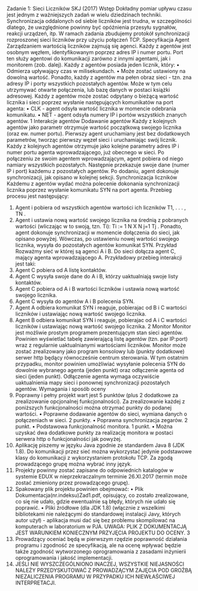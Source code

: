 Zadanie 1: Sieci Liczników
SKJ (2017)
Wstęp
Dokładny pomiar upływu czasu jest jednym z ważniejszych zadań w wielu dziedzinach
techniki. Synchronizacja oddalonych od siebie liczników jest trudna, w szczególności dlatego,
że uwzględnione powinny być opóźnienia przesyłu sygnałów, reakcji urządzeń, itp.
W ramach zadania zbudujemy protokół synchronizacji rozproszonej sieci liczników przy
użyciu połączeń TCP.
Specyfikacja
Agent
Zarządzaniem wartością liczników zajmują się agenci. Każdy z agentów jest osobnym
węzłem, identyfikowanym poprzez adres IP i numer portu. Port ten służy agentowi do
komunikacji zarówno z innymi agentami, jak i monitorem (zob. dalej). Każdy z agentów
posiada jeden licznik, który:
• Odmierza upływający czas w milisekundach.
• Może zostać ustawiony na dowolną wartość.
Ponadto, każdy z agentów ma pełen obraz sieci - tzn. zna adresy IP i porty wszystkich
pozostałych agentów. Może w tym celu utrzymywać otwarte połączenia, lub bazę danych
w postaci książki adresowej. Każdy z agentów może zostać odpytany o bieżącą wartość
licznika i sieci poprzez wysłanie następujących komunikatów na port agenta:
• CLK - agent odsyła wartość licznika w momencie odebrania komunikatu.
• NET - agent odsyła numery IP i portów wszystkich znanych agentów.
1
Interakcje agentów
Dodawanie agentów
Każdy z kolejnych agentów jako parametr otrzymuje wartość początkową swojego licznika
(oraz ew. numer portu). Pierwszy agent uruchamiany jest bez dodatkowych parametrów,
tworząc pierwszy węzeł sieci i uruchamiając swój licznik. Każdy z kolejnych agentów
otrzymuje jako kolejne parametry adres IP i numer portu agenta wprowadzającego, już
obecnego w sieci.
Po połączeniu ze swoim agentem wprowadzającym, agent pobiera od niego namiary
wszystkich pozostałych. Następnie przekazuje swoje dane (numer IP i port) każdemu z
pozostałych agentów. Po dodaniu, agent dokonuje synchronizacji, jak opisano w kolejnej
sekcji.
Synchronizacja liczników
Każdemu z agentów wydać można polecenie dokonania synchronizacji licznika poprzez
wysłanie komunikatu SYN na port agenta. Przebieg procesu jest następujący:
1. Agent i pobiera od wszystkich agentów wartości ich liczników T1, . . . , TN .
2. Agent i ustawia nową wartość swojego licznika na średnią z pobranych wartości (wliczając
w to swoją, tzn. Ti):
Ti
:=
1
N
X
N
j=1
Tj
.
Ponadto, agent dokonuje synchronizacji w momencie dołączenia do sieci, jak opisano
powyżej. Wówczas, po ustawieniu nowej wartości swojego licznika, wysyła do pozostałych
agentów komunikat SYN.
Przykład
Rozważmy sieć w której są agenci A i B. Do sieci dołącza agent C, mający agenta wprowadzającego
A. Przykładowy przebieg interakcji jest taki:
1. Agent C pobiera od A listę kontaktów.
2. Agent C wysyła swoje dane do A i B, którzy uaktualniają swoje listy kontaktów.
3. Agent C pobiera od A i B wartości liczników i ustawia nową wartość swojego licznika.
4. Agent C wysyła do agentów A i B polecenia SYN.
5. Agent A odbiera komunikat SYN i reaguje, pobierajac od B i C wartości liczników i
ustawiając nową wartość swojego licznika.
6. Agent B odbiera komunikat SYN i reaguje, pobierajac od A i C wartości liczników i
ustawiając nową wartość swojego licznika.
2
Monitor
Monitor jest możliwie prostym programem prezentującym stan sieci agentów. Powinien
wyświetlać tabelę zawierającą listę agentów (tzn. par IP:port) wraz z regularnie uaktualnianymi
wartościami liczników. Monitor może zostać zrealizowany jako program konsolowy
lub (punkty dodatkowe) serwer http będący równocześnie centrum sterowania. W tym
ostatnim przypadku, monitor powinien umożliwiać wysyłanie polecenia SYN do dowolnie
wybranego agenta (jeden punkt) oraz odłączenie agenta od sieci (jeden punkt). Odłączenie
agenta wymaga oczywiście uaktualnienia mapy sieci i ponownej synchronizacji pozostałych
agentów.
Wymagania i sposób oceny
1. Poprawny i pełny projekt wart jest 5 punktów (plus 2 dodatkowe za zrealizowanie
opcjonalnej funkcjonalności). Za zrealizowanie każdej z poniższych funkcjonalności
można otrzymać punkty do podanej wartości.
• Poprawne dodawanie agentów do sieci, wymiana danych o połączeniach w sieci.
2 punkty.
• Poprawna synchronizacja zegarów. 2 punkt.
• Podstawowa funkcjonalność monitora. 1 punkt.
• Można uzyskać dwa dodatkowe punkty za realizację monitora w postaci serwera
http o funkcjonalności jak powyżej.
2. Aplikację piszemy w języku Java zgodnie ze standardem Java 8 (JDK 1.8). Do komunikacji
przez sieć można wykorzystać jedynie podstawowe klasy do komunikacji z
wykorzystaniem protokołu TCP. Za zgodą prowadzącego grupę można wybrać inny
język.
3. Projekty powinny zostać zapisane do odpowiednich katalogów w systemie EDUX w
nieprzekraczalnym terminie 26.XI.2017 (termin może zostać zmieniony przez prowadzącego
grupę).
4. Spakowany plik projektu powinien obejmować:
• Plik Dokumentacja(nr.indeksu)Zad1.pdf, opisujący, co zostało zrealizowane, co
się nie udało, gdzie ewentualnie są błędy, których nie udało się poprawić.
• Pliki źródłowe (dla JDK 1.8) (włącznie z wszelkimi bibliotekami nie należącymi
do standardowej instalacji Javy, których autor użył) - aplikacja musi dać się bez
problemu skompilować na komputerach w laboratorium w PJA.
UWAGA: PLIK Z DOKUMENTACJĄ JEST WARUNKIEM KONIECZNYM PRZYJĘCIA
PROJEKTU DO OCENY.
3
5. Prowadzący oceniać będą w pierwszym rzędzie poprawność działania programu i
zgodność ze specyfikacją, ale na ocenę wpływać będzie także zgodność wytworzonego
oprogramowania z zasadami inżynierii oprogramowania i jakość implementacji.
6. JEŚLI NIE WYSZCZEGÓLNIONO INACZEJ, WSZYSTKIE NIEJASNOŚCI NALEŻY
PRZEDYSKUTOWAĆ Z PROWADZĄCYM ZAJĘCIA POD GROŹBĄ NIEZALICZENIA
PROGRAMU W PRZYPADKU ICH NIEWŁAŚCIWEJ INTERPRETACJI.
